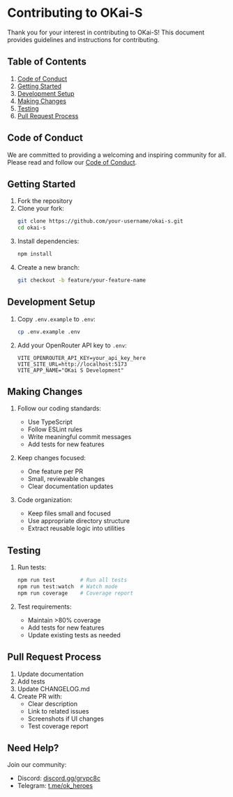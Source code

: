 # Contributing to OKai-S

Thank you for your interest in contributing to OKai-S! This document provides guidelines and instructions for contributing.

## Table of Contents

1. [Code of Conduct](#code-of-conduct)
2. [Getting Started](#getting-started)
3. [Development Setup](#development-setup)
4. [Making Changes](#making-changes)
5. [Testing](#testing)
6. [Pull Request Process](#pull-request-process)

## Code of Conduct

We are committed to providing a welcoming and inspiring community for all. Please read and follow our [Code of Conduct](CODE_OF_CONDUCT.md).

## Getting Started

1. Fork the repository
2. Clone your fork:
   ```bash
   git clone https://github.com/your-username/okai-s.git
   cd okai-s
   ```
3. Install dependencies:
   ```bash
   npm install
   ```
4. Create a new branch:
   ```bash
   git checkout -b feature/your-feature-name
   ```

## Development Setup

1. Copy `.env.example` to `.env`:
   ```bash
   cp .env.example .env
   ```

2. Add your OpenRouter API key to `.env`:
   ```
   VITE_OPENROUTER_API_KEY=your_api_key_here
   VITE_SITE_URL=http://localhost:5173
   VITE_APP_NAME="OKai S Development"
   ```

## Making Changes

1. Follow our coding standards:
   - Use TypeScript
   - Follow ESLint rules
   - Write meaningful commit messages
   - Add tests for new features

2. Keep changes focused:
   - One feature per PR
   - Small, reviewable changes
   - Clear documentation updates

3. Code organization:
   - Keep files small and focused
   - Use appropriate directory structure
   - Extract reusable logic into utilities

## Testing

1. Run tests:
   ```bash
   npm run test        # Run all tests
   npm run test:watch  # Watch mode
   npm run coverage    # Coverage report
   ```

2. Test requirements:
   - Maintain >80% coverage
   - Add tests for new features
   - Update existing tests as needed

## Pull Request Process

1. Update documentation
2. Add tests
3. Update CHANGELOG.md
4. Create PR with:
   - Clear description
   - Link to related issues
   - Screenshots if UI changes
   - Test coverage report

## Need Help?

Join our community:
- Discord: [discord.gg/grvpc8c](https://discord.gg/grvpc8c)
- Telegram: [t.me/ok_heroes](https://t.me/ok_heroes)